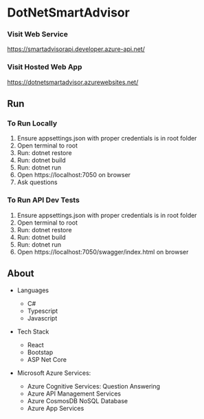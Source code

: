 # DotNetSmartAdvisor #

### Visit Web Service ###
https://smartadvisorapi.developer.azure-api.net/

### Visit Hosted Web App ###
https://dotnetsmartadvisor.azurewebsites.net/

## Run ##
### To Run Locally ###
1. Ensure appsettings.json with proper credentials is in root folder
2. Open terminal to root
3. Run: dotnet restore 
4. Run: dotnet build
5. Run: dotnet run
6. Open https://localhost:7050 on browser
7. Ask questions

### To Run API Dev Tests ###
1. Ensure appsettings.json with proper credentials is in root folder
2. Open terminal to root
3. Run: dotnet restore 
4. Run: dotnet build
5. Run: dotnet run
6. Open https://localhost:7050/swagger/index.html on browser

## About ##
* Languages
  * C#
  * Typescript
  * Javascript

* Tech Stack
  * React
  * Bootstap
  * ASP Net Core

* Microsoft Azure Services:
  * Azure Cognitive Services: Question Answering
  * Azure API Management Services
  * Azure CosmosDB NoSQL Database
  * Azure App Services



